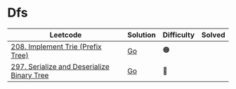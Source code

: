 # Dfs

| Leetcode  | Solution | Difficulty | Solved |
| --- | --- | --- | --- |
| [208. Implement Trie (Prefix Tree)](https://leetcode.com/problems/implement-trie-prefix-tree/) | [Go](<../Design/Solutions/208. Implement Trie (Prefix Tree).md>) | 🟠 |   |
| [297. Serialize and Deserialize Binary Tree](https://leetcode.com/problems/alien-dictionary) | [Go](<../Design/Solutions/297. Serialize and Deserialize Binary Tree.md>) | 🔴 |  |